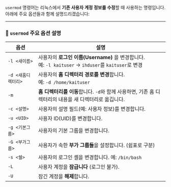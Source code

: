 `usermod` 명령어는 리눅스에서 **기존 사용자 계정 정보를 수정**할 때 사용하는 명령입니다. 아래에 주요 옵션들과 함께 설명드리겠습니다:

---

### 🔧 `usermod` 주요 옵션 설명

|옵션|설명|
|---|---|
|`-l <새이름>`|사용자의 **로그인 이름(Username)** 을 변경합니다.  <br>예: `-l kaituser` → `ihduser`를 `kaituser`로 변경|
|`-d <새홈디렉터리>`|사용자의 **홈 디렉터리 경로를 변경**합니다.  <br>예: `-d /home/kaituser`|
|`-m`|**홈 디렉터리를 이동**합니다. `-d`와 함께 사용하면, 기존 홈 디렉터리의 내용을 새 디렉터리로 옮깁니다.|
|`-c <설명>`|사용자의 설명 필드(예: 사용자 정보)를 변경합니다.|
|`-u <UID>`|사용자 ID(UID)를 변경합니다.|
|`-g <기본그룹>`|사용자의 기본 그룹을 변경합니다.|
|`-G <부가그룹>`|사용자가 속한 **부가 그룹들**을 설정합니다. (쉼표로 구분)|
|`-s <쉘>`|사용자의 로그인 셸을 변경합니다. 예: `/bin/bash`|
|`-L`|사용자 계정을 **잠급니다** (로그인 불가).|
|`-U`|잠긴 계정을 **해제**합니다.|